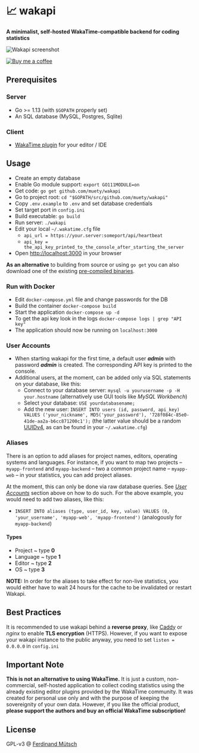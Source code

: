 # 📈 wakapi
**A minimalist, self-hosted WakaTime-compatible backend for coding statistics**

![Wakapi screenshot](https://anchr.io/i/bxQ69.png)

[![Buy me a coffee](https://www.buymeacoffee.com/assets/img/custom_images/orange_img.png)](https://buymeacoff.ee/n1try)

## Prerequisites
### Server
* Go >= 1.13 (with `$GOPATH` properly set)
* An SQL database (MySQL, Postgres, Sqlite)

### Client
* [WakaTime plugin](https://wakatime.com/plugins) for your editor / IDE

## Usage
* Create an empty database 
* Enable Go module support: `export GO111MODULE=on`
* Get code: `go get github.com/muety/wakapi`
* Go to project root: `cd "$GOPATH/src/github.com/muety/wakapi"`
* Copy `.env.example` to `.env` and set database credentials
* Set target port in `config.ini`
* Build executable: `go build`
* Run server: `./wakapi`
* Edit your local `~/.wakatime.cfg` file
  * `api_url = https://your.server:someport/api/heartbeat`
  * `api_key = the_api_key_printed_to_the_console_after_starting_the_server`
* Open [http://localhost:3000](http://localhost:3000) in your browser

**As an alternative** to building from source or using `go get` you can also download one of the existing [pre-compiled binaries](https://github.com/muety/wakapi/releases).

### Run with Docker
* Edit `docker-compose.yml` file and change passwords for the DB
* Build the container `docker-compose build`
* Start the application `docker-compose up -d`
* To get the api key look in the logs `docker-compose logs | grep "API key"`
* The application should now be running on `localhost:3000`

### User Accounts
* When starting wakapi for the first time, a default user _**admin**_ with password _**admin**_ is created. The corresponding API key is printed to the console.
* Additional users, at the moment, can be added only via SQL statements on your database, like this:
    * Connect to your database server: `mysql -u yourusername -p -H your.hostname` (alternatively use GUI tools like _MySQL Workbench_)
    * Select your database: `USE yourdatabasename;`
    * Add the new user: `INSERT INTO users (id, password, api_key) VALUES ('your_nickname', MD5('your_password'), '728f084c-85e0-41de-aa2a-b6cc871200c1');` (the latter value should be a random [UUIDv4](https://tools.ietf.org/html/rfc4122), as can be found in your `~/.wakatime.cfg`)

### Aliases
There is an option to add aliases for project names, editors, operating systems and languages. For instance, if you want to map two projects – `myapp-frontend` and `myapp-backend` – two a common project name – `myapp-web` – in your statistics, you can add project aliases.

At the moment, this can only be done via raw database queries. See [_User Accounts_](#user-accounts) section above on how to do such.
For the above example, you would need to add two aliases, like this:

* `INSERT INTO aliases (type, user_id, key, value) VALUES (0, 'your_username', 'myapp-web', 'myapp-frontend')` (analogously for `myapp-backend`)

#### Types
* Project ~  type **0**
* Language ~  type **1**
* Editor ~ type **2**
* OS ~  type **3**

**NOTE:** In order for the aliases to take effect for non-live statistics, you would either have to wait 24 hours for the cache to be invalidated or restart Wakapi.

## Best Practices
It is recommended to use wakapi behind a **reverse proxy**, like [Caddy](https://caddyserver.com) or _nginx_ to enable **TLS encryption** (HTTPS).
However, if you want to expose your wakapi instance to the public anyway, you need to set `listen = 0.0.0.0` in `config.ini`

## Important Note
**This is not an alternative to using WakaTime.** It is just a custom, non-commercial, self-hosted application to collect coding statistics using the already existing editor plugins provided by the WakaTime community. It was created for personal use only and with the purpose of keeping the sovereignity of your own data. However, if you like the official product, **please support the authors and buy an official WakaTime subscription!**

## License
GPL-v3 @ [Ferdinand Mütsch](https://muetsch.io)
